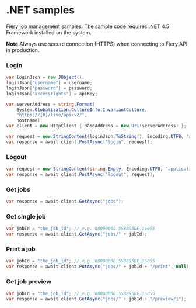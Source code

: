 .NET samples
===============

Fiery job management samples. The sample code requires .NET 4.5 Framework installed on the system.

**Note** Always use secure connection (HTTPS) when connecting to Fiery API in production.


### Login

```csharp
var loginJson = new JObject();
loginJson["username"] = username;
loginJson["password"] = password;
loginJson["accessrights"] = apiKey;

var serverAddress = string.Format(
    System.Globalization.CultureInfo.InvariantCulture,
    "https://{0}/live/api/v2/",
    hostname);
var client = new HttpClient { BaseAddress = new Uri(serverAddress) };

var request = new StringContent(loginJson.ToString(), Encoding.UTF8, "application/json");
var response = await client.PostAsync("login", request);
```


### Logout

```csharp
var request = new StringContent(string.Empty, Encoding.UTF8, "application/json");
var response = await client.PostAsync("logout", request);
```


### Get jobs

```csharp
var response = await client.GetAsync("jobs");
```


### Get single job

```csharp
var jobId = "the_job_id"; // e.g. 00000000.558895DF.16055
var response = await client.GetAsync("jobs/" + jobId);
```


### Print a job

```csharp
var jobId = "the_job_id"; // e.g. 00000000.558895DF.16055
var response = await client.PutAsync("jobs/" + jobId + "/print", null);
```


### Get job preview

```csharp
var jobId = "the_job_id"; // e.g. 00000000.558895DF.16055
var response = await client.GetAsync("jobs/" + jobId + "/preview/1");
```
